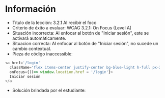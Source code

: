 # Información

- Título de la lección: 3.2.1 Al recibir el foco
- Criterio de éxito a evaluar: WCAG 3.2.1: On Focus (Level A)
- Situación incorrecta: Al enfocar al botón de "Iniciar sesión", este se activará automáticamente.
- Situacion correcta: Al enfocar al botón de "Iniciar sesión", no sucede un cambio contextual.
- Pieza de código inaccessible:

```javascript
<a href='/login'
  className='flex items-center justify-center bg-blue-light h-full px-3 font-semibold text-lg rounded-md hover:bg-blue-medium-light'
  onFocus={()=> window.location.href = '/login'}>
  Iniciar sesión
</a
```

- Solución brindada por el estudiante:
